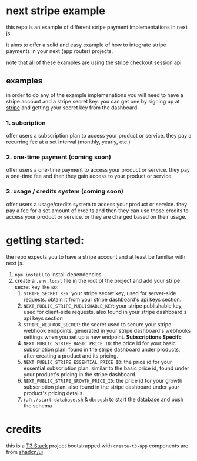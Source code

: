 # next stripe example

this repo is an example of different stripe payment implementations in next js

it aims to offer a solid and easy example of how to integrate stripe payments in your next (app router) projects.

note that all of these examples are using the stripe checkout session api

## examples

in order to do any of the example implemenations you will need to have a stripe account and a stripe secret key. you can get one by signing up at [stripe](https://stripe.com/) and getting your secret key from the dashboard.

### 1. subcription

offer users a subscription plan to access your product or service. they pay a recurring fee at a set interval (monthly, yearly, etc.)

### 2. one-time payment (coming soon)

offer users a one-time payment to access your product or service. they pay a one-time fee and then they gain access to your product or service.

### 3. usage / credits system (coming soon)

offer users a usage/credits system to access your product or service. they pay a fee for a set amount of credits and then they can use those credits to access your product or service. or they are charged based on their usage.

# getting started:

the repo expects you to have a stripe account and at least be familiar with next js.

1. `npm install` to install dependencies
2. create a `.env.local` file in the root of the project and add your stripe secret key like so:
   1. `STRIPE_SECRET_KEY`: your stripe secret key, used for server-side requests. obtain it from your stripe dashboard's api keys section.
   2. `NEXT_PUBLIC_STRIPE_PUBLISHABLE_KEY`: your stripe publishable key, used for client-side requests. also found in your stripe dashboard's api keys section
   3. `STRIPE_WEBHOOK_SECRET`: the secret used to secure your stripe webhook endpoints. generated in your stripe dashboard's webhooks settings when you set up a new endpoint.
      **Subscriptions Specifc**
   4. `NEXT_PUBLIC_STRIPE_BASIC_PRICE_ID`: the price id for your basic subscription plan. found in the stripe dashboard under products, after creating a product and its pricing.
   5. `NEXT_PUBLIC_STRIPE_ESSENTIAL_PRICE_ID`: the price id for your essential subscription plan. similar to the basic price id, found under your product's pricing in the stripe dashboard.
   6. `NEXT_PUBLIC_STRIPE_GROWTH_PRICE_ID`: the price id for your growth subscription plan. also found in the stripe dashboard under your product's pricing details.
   7. run `./start-database.sh` & `db:push` to start the database and push the schema

# credits

this is a [T3 Stack](https://create.t3.gg/) project bootstrapped with `create-t3-app`
components are from [shadcn/ui](https://ui.shadcn.com/)
